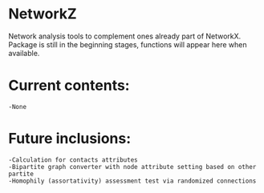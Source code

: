 # NetworkZ
Network analysis tools to complement ones already part of NetworkX. Package is still in the beginning stages, functions will appear here when available.

# Current contents:
    -None

# Future inclusions:
    -Calculation for contacts attributes
    -Bipartite graph converter with node attribute setting based on other partite
    -Homophily (assortativity) assessment test via randomized connections
